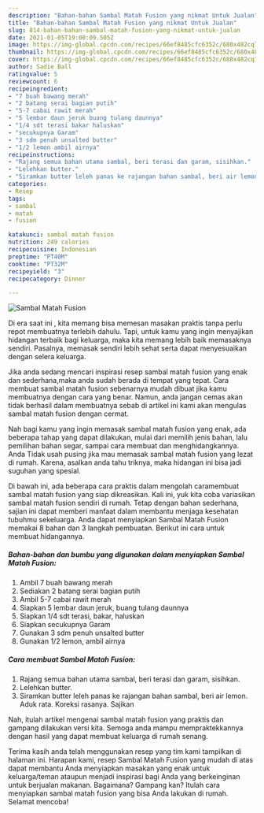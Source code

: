 ```yaml
---
description: "Bahan-bahan Sambal Matah Fusion yang nikmat Untuk Jualan"
title: "Bahan-bahan Sambal Matah Fusion yang nikmat Untuk Jualan"
slug: 814-bahan-bahan-sambal-matah-fusion-yang-nikmat-untuk-jualan
date: 2021-01-05T19:00:09.505Z
image: https://img-global.cpcdn.com/recipes/66ef8485cfc6352c/680x482cq70/sambal-matah-fusion-foto-resep-utama.jpg
thumbnail: https://img-global.cpcdn.com/recipes/66ef8485cfc6352c/680x482cq70/sambal-matah-fusion-foto-resep-utama.jpg
cover: https://img-global.cpcdn.com/recipes/66ef8485cfc6352c/680x482cq70/sambal-matah-fusion-foto-resep-utama.jpg
author: Sadie Ball
ratingvalue: 5
reviewcount: 6
recipeingredient:
- "7 buah bawang merah"
- "2 batang serai bagian putih"
- "5-7 cabai rawit merah"
- "5 lembar daun jeruk buang tulang daunnya"
- "1/4 sdt terasi bakar haluskan"
- "secukupnya Garam"
- "3 sdm penuh unsalted butter"
- "1/2 lemon ambil airnya"
recipeinstructions:
- "Rajang semua bahan utama sambal, beri terasi dan garam, sisihkan."
- "Lelehkan butter."
- "Siramkan butter leleh panas ke rajangan bahan sambal, beri air lemon. Aduk rata. Koreksi rasanya. Sajikan"
categories:
- Resep
tags:
- sambal
- matah
- fusion

katakunci: sambal matah fusion 
nutrition: 249 calories
recipecuisine: Indonesian
preptime: "PT40M"
cooktime: "PT32M"
recipeyield: "3"
recipecategory: Dinner

---
```



![Sambal Matah Fusion](https://img-global.cpcdn.com/recipes/66ef8485cfc6352c/680x482cq70/sambal-matah-fusion-foto-resep-utama.jpg)

Di era  saat ini , kita memang bisa memesan masakan praktis tanpa perlu repot membuatnya terlebih dahulu. Tapi, untuk kamu yang ingin menyajikan hidangan terbaik bagi keluarga, maka kita memang lebih baik memasaknya sendiri. Pasalnya, memasak sendiri lebih sehat serta dapat menyesuaikan dengan selera keluarga.

Jika anda sedang mencari inspirasi resep sambal matah fusion yang enak dan sederhana,maka anda sudah berada di tempat yang tepat. Cara membuat sambal matah fusion  sebenarnya mudah dibuat jika kamu membuatnya dengan cara yang benar. Namun, anda jangan cemas akan tidak berhasil dalam membuatnya 
sebab di artikel ini kami akan mengulas sambal matah fusion dengan cermat.  



Nah bagi kamu yang ingin memasak sambal matah fusion yang enak, ada beberapa tahap yang dapat dilakukan, mulai dari memilih jenis bahan, lalu pemilihan bahan segar, sampai cara membuat dan menghidangkannya. Anda Tidak usah pusing jika mau memasak sambal matah fusion yang lezat di rumah. Karena, asalkan anda  tahu triknya, maka hidangan ini bisa jadi suguhan yang spesial.

Di bawah ini, ada beberapa cara praktis  dalam mengolah caramembuat sambal matah fusion yang siap dikreasikan. Kali ini, yuk kita coba variasikan sambal matah fusion sendiri di rumah. Tetap dengan bahan sederhana, sajian ini dapat memberi manfaat dalam membantu menjaga kesehatan tubuhmu sekeluarga. Anda dapat menyiapkan Sambal Matah Fusion memakai 8 bahan dan 3 langkah pembuatan. Berikut ini cara untuk membuat hidangannya.

<!--inarticleads1-->

##### Bahan-bahan dan bumbu yang digunakan dalam menyiapkan Sambal Matah Fusion:

1. Ambil 7 buah bawang merah
1. Sediakan 2 batang serai bagian putih
1. Ambil 5-7 cabai rawit merah
1. Siapkan 5 lembar daun jeruk, buang tulang daunnya
1. Siapkan 1/4 sdt terasi, bakar, haluskan
1. Siapkan secukupnya Garam
1. Gunakan 3 sdm penuh unsalted butter
1. Gunakan 1/2 lemon, ambil airnya




<!--inarticleads2-->

##### Cara membuat Sambal Matah Fusion:

1. Rajang semua bahan utama sambal, beri terasi dan garam, sisihkan.
1. Lelehkan butter.
1. Siramkan butter leleh panas ke rajangan bahan sambal, beri air lemon. Aduk rata. Koreksi rasanya. Sajikan




Nah, itulah artikel mengenai  sambal matah fusion  yang praktis dan gampang dilakukan versi kita. Semoga anda mampu mempraktekkannya dengan hasil yang dapat membuat keluarga di rumah senang. 

Terima kasih anda telah menggunakan resep yang tim kami tampilkan di halaman ini. Harapan kami, resep  Sambal Matah Fusion yang mudah di atas dapat membantu Anda menyiapkan masakan yang enak untuk keluarga/teman ataupun menjadi inspirasi bagi Anda yang berkeinginan untuk berjualan makanan. Bagaimana? Gampang kan? Itulah cara menyiapkan sambal matah fusion yang bisa Anda lakukan di rumah. Selamat mencoba!

